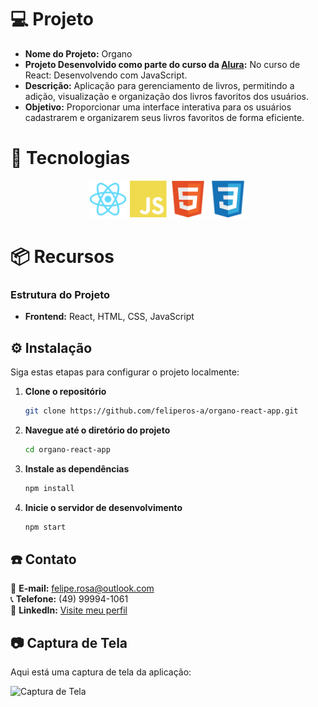 # :computer: Projeto

- **Nome do Projeto:** Organo
- **Projeto Desenvolvido como parte do curso da [Alura](https://www.alura.com.br/):** No curso de React: Desenvolvendo com JavaScript.
- **Descrição:** Aplicação para gerenciamento de livros, permitindo a adição, visualização e organização dos livros favoritos dos usuários.
- **Objetivo:** Proporcionar uma interface interativa para os usuários cadastrarem e organizarem seus livros favoritos de forma eficiente.

# :rocket: Tecnologias

<p align="center">
  <img alt="React" height="60" width="60" src="https://raw.githubusercontent.com/devicons/devicon/master/icons/react/react-original.svg">
  <img alt="JavaScript" height="60" width="60" src="https://raw.githubusercontent.com/devicons/devicon/master/icons/javascript/javascript-plain.svg">
  <img alt="HTML" height="60" width="60" src="https://raw.githubusercontent.com/devicons/devicon/master/icons/html5/html5-original.svg">
  <img alt="CSS" height="60" width="60" src="https://raw.githubusercontent.com/devicons/devicon/master/icons/css3/css3-original.svg">
</p>

# :package: Recursos

### Estrutura do Projeto

- **Frontend:** React, HTML, CSS, JavaScript

## ⚙️ Instalação

Siga estas etapas para configurar o projeto localmente:

1. **Clone o repositório**
   ```bash
   git clone https://github.com/feliperos-a/organo-react-app.git
   
2. **Navegue até o diretório do projeto**
   ```bash
   cd organo-react-app

3. **Instale as dependências**
   ```bash
   npm install
   
2. **Inicie o servidor de desenvolvimento**
   ```bash
   npm start

## ☎️ Contato

📧 **E-mail:** [felipe.rosa@outlook.com](mailto:felipe.rosa@outlook.com)  
📞 **Telefone:** (49) 99994-1061  
🔗 **LinkedIn:** [Visite meu perfil](https://www.linkedin.com/in/ifeliperosa/)  

## :camera: Captura de Tela

Aqui está uma captura de tela da aplicação:

![Captura de Tela](https://i.imgur.com/CIhVd7o.png)
